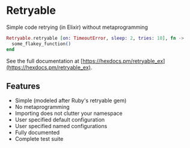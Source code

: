 # Retryable

Simple code retrying (in Elixir) without metaprogramming

```elixir
Retryable.retryable [on: TimeoutError, sleep: 2, tries: 10], fn ->
  some_flakey_function()
end
```

See the full documentation at [https://hexdocs.pm/retryable_ex](https://hexdocs.pm/retryable_ex).

## Features

* Simple (modeled after Ruby's retryable gem)
* No metaprogramming
* Importing does not clutter your namespace
* User specified default configuration
* User specified named configurations
* Fully documented
* Complete test suite
